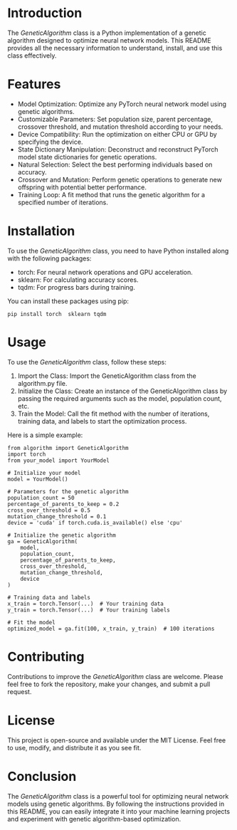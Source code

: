 # Introduction
The *GeneticAlgorithm* class is a Python implementation of a genetic algorithm designed to optimize neural network models. This README provides all the necessary information to understand, install, and use this class effectively.

# Features
* Model Optimization: Optimize any PyTorch neural network model using genetic algorithms.
* Customizable Parameters: Set population size, parent percentage, crossover threshold, and mutation threshold according to your needs.
* Device Compatibility: Run the optimization on either CPU or GPU by specifying the device.
* State Dictionary Manipulation: Deconstruct and reconstruct PyTorch model state dictionaries for genetic operations.
* Natural Selection: Select the best performing individuals based on accuracy.
* Crossover and Mutation: Perform genetic operations to generate new offspring with potential better performance.
* Training Loop: A fit method that runs the genetic algorithm for a specified number of iterations.

# Installation
To use the *GeneticAlgorithm* class, you need to have Python installed along with the following packages:
* torch: For neural network operations and GPU acceleration.
* sklearn: For calculating accuracy scores.
* tqdm: For progress bars during training.

You can install these packages using pip:

    pip install torch  sklearn tqdm

# Usage
To use the *GeneticAlgorithm* class, follow these steps:
1. Import the Class: Import the GeneticAlgorithm class from the algorithm.py file.
2. Initialize the Class: Create an instance of the GeneticAlgorithm class by passing the required arguments such as the model, population count, etc.
3. Train the Model: Call the fit method with the number of iterations, training data, and labels to start the optimization process.

Here is a simple example:

    from algorithm import GeneticAlgorithm
    import torch
    from your_model import YourModel

    # Initialize your model
    model = YourModel()

    # Parameters for the genetic algorithm
    population_count = 50
    percentage_of_parents_to_keep = 0.2
    cross_over_threshold = 0.5
    mutation_change_threshold = 0.1
    device = 'cuda' if torch.cuda.is_available() else 'cpu'

    # Initialize the genetic algorithm
    ga = GeneticAlgorithm(
        model,
        population_count,
        percentage_of_parents_to_keep,
        cross_over_threshold,
        mutation_change_threshold,
        device
    )

    # Training data and labels
    x_train = torch.Tensor(...)  # Your training data
    y_train = torch.Tensor(...)  # Your training labels

    # Fit the model
    optimized_model = ga.fit(100, x_train, y_train)  # 100 iterations

# Contributing
Contributions to improve the *GeneticAlgorithm* class are welcome. Please feel free to fork the repository, make your changes, and submit a pull request.

# License
This project is open-source and available under the MIT License. Feel free to use, modify, and distribute it as you see fit.

# Conclusion
The *GeneticAlgorithm* class is a powerful tool for optimizing neural network models using genetic algorithms. By following the instructions provided in this README, you can easily integrate it into your machine learning projects and experiment with genetic algorithm-based optimization.
